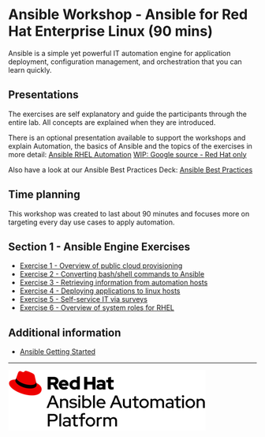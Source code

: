 # Ansible Workshop - Ansible for Red Hat Enterprise Linux (90 mins)

Ansible is a simple yet powerful IT automation engine for application deployment, configuration management, and orchestration that you can learn quickly.

## Presentations

The exercises are self explanatory and guide the participants through the entire lab. All concepts are explained when they are introduced.

There is an optional presentation available to support the workshops and explain Automation, the basics of Ansible and the topics of the exercises in more detail:
[Ansible RHEL Automation](../../decks/ansible_rhel.pdf)
[WIP: Google source - Red Hat only](https://drive.google.com/open?id=143JtFwmz469ucKNbB4L5T-PtKfurjpcOmCICzSbwm3Y)

Also have a look at our Ansible Best Practices Deck:
[Ansible Best Practices](../../decks/ansible_best_practices.pdf)

## Time planning

This workshop was created to last about 90 minutes and focuses more on targeting every day use cases to apply automation.

## Section 1 - Ansible Engine Exercises

 - [Exercise 1 - Overview of public cloud provisioning](1-setup)
 - [Exercise 2 - Converting bash/shell commands to Ansible](2-adhoc)
 - [Exercise 3 - Retrieving information from automation hosts](3-variables)
 - [Exercise 4 - Deploying applications to linux hosts](4-roles)
 - [Exercise 5 - Self-service IT via surveys](5-surveys)
 - [Exercise 6 - Overview of system roles for RHEL](6-system-roles)

## Additional information

 - [Ansible Getting Started](http://docs.ansible.com/ansible/latest/intro_getting_started.html)

---
![Red Hat Ansible Automation](../../images/rh-ansible-automation-platform.png)
